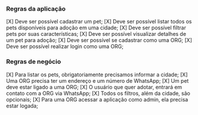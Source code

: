 ### Regras da aplicação

[X] Deve ser possível cadastrar um pet;
[X] Deve ser possível listar todos os pets disponíveis para adoção em uma cidade;
[X] Deve ser possível filtrar pets por suas características;
[X] Deve ser possível visualizar detalhes de um pet para adoção;
[X] Deve ser possível se cadastrar como uma ORG;
[X] Deve ser possível realizar login como uma ORG;

### Regras de negócio

[X] Para listar os pets, obrigatoriamente precisamos informar a cidade;
[X] Uma ORG precisa ter um endereço e um número de WhatsApp;
[X] Um pet deve estar ligado a uma ORG;
[X] O usuário que quer adotar, entrará em contato com a ORG via WhatsApp;
[X] Todos os filtros, além da cidade, são opcionais;
[X] Para uma ORG acessar a aplicação como admin, ela precisa estar logada;
